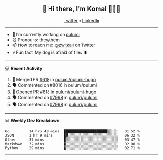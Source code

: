 <h2 align="center"> 👋 Hi there, I'm Komal 🧑🏾‍💻 </h2>
<p align="center">
    <a href="https://twitter.com/zwitkali">Twitter</a> •
    <a href="https://www.linkedin.com/in/komal-ali/">LinkedIn</a>
</p>

--------

- 🔭 I’m currently working on [pulumi](https://github.com/pulumi/pulumi)
- 😄 Pronouns: they/them
- 📫 How to reach me: [@zwitkali](https://twitter.com/zwitkali) on Twitter
- ⚡ Fun fact: My dog is afraid of flies 🪰

--------
💻 **Recent Activity**

<!--START_SECTION:activity-->
1. 🎉 Merged PR [#618](https://github.com/pulumi/pulumi-hugo/pull/618) in [pulumi/pulumi-hugo](https://github.com/pulumi/pulumi-hugo)
2. 🗣 Commented on [#8016](https://github.com/pulumi/pulumi/issues/8016) in [pulumi/pulumi](https://github.com/pulumi/pulumi)
3. 💪 Opened PR [#618](https://github.com/pulumi/pulumi-hugo/pull/618) in [pulumi/pulumi-hugo](https://github.com/pulumi/pulumi-hugo)
4. 🗣 Commented on [#7998](https://github.com/pulumi/pulumi/issues/7998) in [pulumi/pulumi](https://github.com/pulumi/pulumi)
5. 🗣 Commented on [#7998](https://github.com/pulumi/pulumi/issues/7998) in [pulumi/pulumi](https://github.com/pulumi/pulumi)
<!--END_SECTION:activity-->

--------

📊 **Weekly Dev Breakdown**
<!--START_SECTION:waka-->
```text
Go         14 hrs 49 mins  ████████████████████▒░░░░   81.52 % 
JSON       1 hr 9 mins     █▓░░░░░░░░░░░░░░░░░░░░░░░   06.32 % 
Other      37 mins         █░░░░░░░░░░░░░░░░░░░░░░░░   03.47 % 
Markdown   32 mins         ▓░░░░░░░░░░░░░░░░░░░░░░░░   02.98 % 
Python     29 mins         ▓░░░░░░░░░░░░░░░░░░░░░░░░   02.71 % 
```
<!--END_SECTION:waka-->

--------
